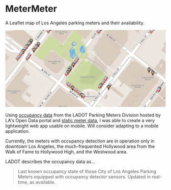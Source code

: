 # MeterMeter
A Leaflet map of Los Angeles parking meters and their availability.

![Example](Screengrab.png)

Using [occupancy data](<https://data.lacity.org/A-Livable-and-Sustainable-City/Parking-Meter-Occupancy/e7h6-4a3e>) from the LADOT Parking Meters Division hosted by LA's Open Data portal and [static meter data](https://data.lacity.org/A-Livable-and-Sustainable-City/Parking-Meter-Inventory/s49e-q6j2), I was able to create a very lightweight web app usable on mobile. Will consider adapting to a mobile application.

Currently, the meters with occupancy detection are in operation only in downtown Los Angeles, the much-frequented Hollywood area from the Walk of Fame to Hollywood High, and the Westwood area.

LADOT describes the occupancy data as... 

> Last known occupancy state of those City of Los Angeles Parking Meters equipped with occupancy detector sensors. Updated in real-time, as available.   